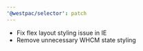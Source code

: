 ```yaml
---
'@westpac/selector': patch
---
```


- Fix flex layout styling issue in IE
- Remove unnecessary WHCM state styling
